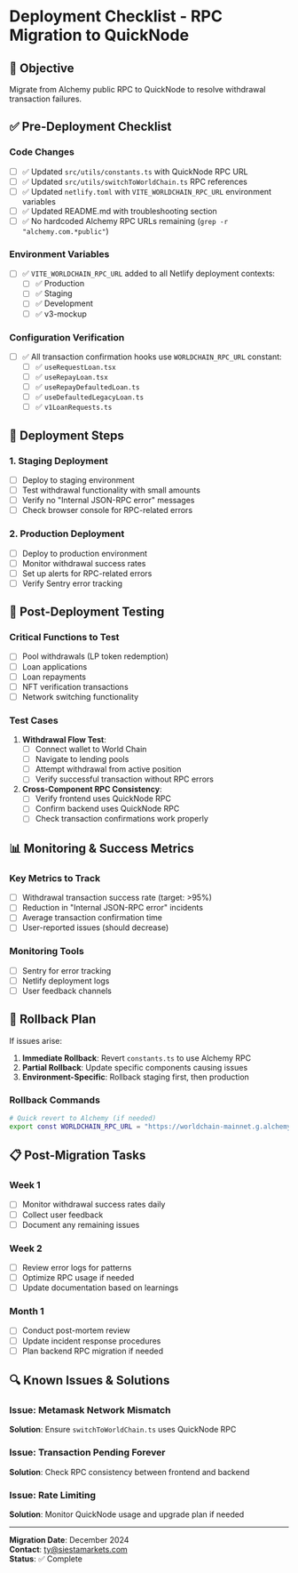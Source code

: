 # Deployment Checklist - RPC Migration to QuickNode

## 🎯 **Objective**
Migrate from Alchemy public RPC to QuickNode to resolve withdrawal transaction failures.

## ✅ **Pre-Deployment Checklist**

### **Code Changes**
- [ ] ✅ Updated `src/utils/constants.ts` with QuickNode RPC URL
- [ ] ✅ Updated `src/utils/switchToWorldChain.ts` RPC references
- [ ] ✅ Updated `netlify.toml` with `VITE_WORLDCHAIN_RPC_URL` environment variables
- [ ] ✅ Updated README.md with troubleshooting section
- [ ] ✅ No hardcoded Alchemy RPC URLs remaining (`grep -r "alchemy.com.*public"`)

### **Environment Variables**
- [ ] ✅ `VITE_WORLDCHAIN_RPC_URL` added to all Netlify deployment contexts:
  - [ ] ✅ Production
  - [ ] ✅ Staging  
  - [ ] ✅ Development
  - [ ] ✅ v3-mockup

### **Configuration Verification**
- [ ] ✅ All transaction confirmation hooks use `WORLDCHAIN_RPC_URL` constant:
  - [ ] ✅ `useRequestLoan.tsx`
  - [ ] ✅ `useRepayLoan.tsx`
  - [ ] ✅ `useRepayDefaultedLoan.ts`
  - [ ] ✅ `useDefaultedLegacyLoan.ts`
  - [ ] ✅ `v1LoanRequests.ts`

## 🚀 **Deployment Steps**

### **1. Staging Deployment**
- [ ] Deploy to staging environment
- [ ] Test withdrawal functionality with small amounts
- [ ] Verify no "Internal JSON-RPC error" messages
- [ ] Check browser console for RPC-related errors

### **2. Production Deployment**
- [ ] Deploy to production environment
- [ ] Monitor withdrawal success rates
- [ ] Set up alerts for RPC-related errors
- [ ] Verify Sentry error tracking

## 🧪 **Post-Deployment Testing**

### **Critical Functions to Test**
- [ ] Pool withdrawals (LP token redemption)
- [ ] Loan applications
- [ ] Loan repayments
- [ ] NFT verification transactions
- [ ] Network switching functionality

### **Test Cases**
1. **Withdrawal Flow Test**:
   - [ ] Connect wallet to World Chain
   - [ ] Navigate to lending pools
   - [ ] Attempt withdrawal from active position
   - [ ] Verify successful transaction without RPC errors

2. **Cross-Component RPC Consistency**:
   - [ ] Verify frontend uses QuickNode RPC
   - [ ] Confirm backend uses QuickNode RPC
   - [ ] Check transaction confirmations work properly

## 📊 **Monitoring & Success Metrics**

### **Key Metrics to Track**
- [ ] Withdrawal transaction success rate (target: >95%)
- [ ] Reduction in "Internal JSON-RPC error" incidents
- [ ] Average transaction confirmation time
- [ ] User-reported issues (should decrease)

### **Monitoring Tools**
- [ ] Sentry for error tracking
- [ ] Netlify deployment logs
- [ ] User feedback channels

## 🔧 **Rollback Plan**

If issues arise:
1. **Immediate Rollback**: Revert `constants.ts` to use Alchemy RPC
2. **Partial Rollback**: Update specific components causing issues
3. **Environment-Specific**: Rollback staging first, then production

### **Rollback Commands**
```bash
# Quick revert to Alchemy (if needed)
export const WORLDCHAIN_RPC_URL = "https://worldchain-mainnet.g.alchemy.com/public";
```

## 📋 **Post-Migration Tasks**

### **Week 1**
- [ ] Monitor withdrawal success rates daily
- [ ] Collect user feedback
- [ ] Document any remaining issues

### **Week 2**
- [ ] Review error logs for patterns
- [ ] Optimize RPC usage if needed
- [ ] Update documentation based on learnings

### **Month 1**
- [ ] Conduct post-mortem review
- [ ] Update incident response procedures
- [ ] Plan backend RPC migration if needed

## 🔍 **Known Issues & Solutions**

### **Issue**: Metamask Network Mismatch
**Solution**: Ensure `switchToWorldChain.ts` uses QuickNode RPC

### **Issue**: Transaction Pending Forever
**Solution**: Check RPC consistency between frontend and backend

### **Issue**: Rate Limiting
**Solution**: Monitor QuickNode usage and upgrade plan if needed

---

**Migration Date**: December 2024  
**Contact**: ty@siestamarkets.com  
**Status**: ✅ Complete 
